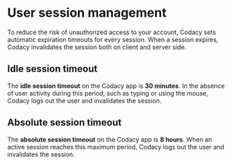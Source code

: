 # User session management

To reduce the risk of unauthorized access to your account, Codacy sets automatic expiration timeouts for every session. When a session expires, Codacy invalidates the session both on client and server side.

## Idle session timeout

The **idle session timeout** on the Codacy app is **30 minutes**. In the absence of user activity during this period, such as typing or using the mouse, Codacy logs out the user and invalidates the session.

## Absolute session timeout

The **absolute session timeout** on the Codacy app is **8 hours**. When an active session reaches this maximum period, Codacy logs out the user and invalidates the session.
